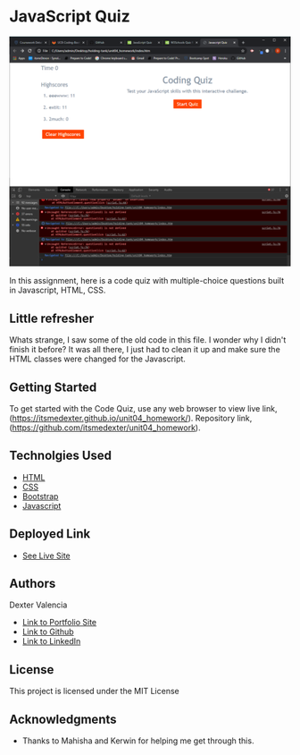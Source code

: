 # JavaScript Quiz

![Redone](./Assets/coding_quiz.gif)

In this assignment, here is a code quiz with multiple-choice questions built in Javascript, HTML, CSS. 

## Little refresher

Whats strange, I saw some of the old code in this file. I wonder why I didn't finish it before? It was all there, I just had to clean it up and make sure the HTML classes were changed for the Javascript.



## Getting Started

To get started with the Code Quiz, use any web browser to view live link, (https://itsmedexter.github.io/unit04_homework/). Repository link, (https://github.com/itsmedexter/unit04_homework).

## Technolgies Used

* [HTML](https://developer.mozilla.org/en-US/docs/Web/HTML)
* [CSS](https://developer.mozilla.org/en-US/docs/Web/CSS)
* [Bootstrap](https://stackpath.bootstrapcdn.com/bootstrap/4.3.1/css/bootstrap.min.css)
* [Javascript](https://developer.mozilla.org/en-US/docs/Web/JavaScript)



## Deployed Link

* [See Live Site](https://itsmedexter.github.io/unit04_homework/)


## Authors

Dexter Valencia 

- [Link to Portfolio Site](https://github.com/itsmedexter/unit04_homework)
- [Link to Github](https://github.com/itsmedexter)
- [Link to LinkedIn](https://www.linkedin.com/in/dextervalencia/)

## License

This project is licensed under the MIT License 

## Acknowledgments

* Thanks to Mahisha and Kerwin for helping me get through this.  
